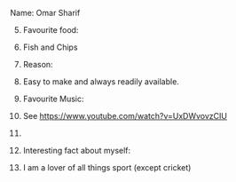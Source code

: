 Name:
Omar Sharif

5. Favourite food:
6. Fish and Chips
7. Reason:
8. Easy to make and always readily available.

9. Favourite Music:
10. See https://www.youtube.com/watch?v=UxDWvovzCIU
11.

12. Interesting fact about myself:
13. I am a lover of all things sport (except cricket)

